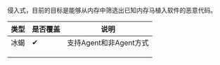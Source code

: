 侵入式，目前的目标是能够从内存中筛选出已知内存马植入软件的恶意代码。

| 类型 | 是否覆盖 | 说明               |
|----|------|------------------|
| 冰蝎 |   ✔   | 支持Agent和非Agent方式 |
|    |      |                  |
|    |      |                  |
|    |      |                  |
